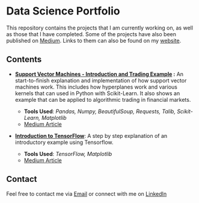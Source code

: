 # Data Science Portfolio
This repository contains the projects that I am currently working on, as well as those that I have completed.  Some of the projects have also been published on [Medium](https://medium.com/@marlon.somwaru). Links to them can also be found on my [website](http://marlonsomwaru.com/).



## Contents

- __[Support Vector Machines - Introduction and Trading Example](https://github.com/MarlonSomwaru/Portfolio/tree/master/Intro%20to%20SVMs) :__
 An start-to-finish explanation and implementation of how support vector machines work. This includes how hyperplanes work and various kernels that can used in Python with Scikit-Learn.  It also shows an example that can be applied to algorithmic trading in financial markets.
    - __Tools Used__: _Pandas, Numpy, BeautifulSoup, Requests, Talib, Scikit-Learn, Matplotlib_
     - [Medium Article](https://towardsdatascience.com/intro-to-support-vector-machines-with-a-trading-example-1d4a7997ced6)

- __[Introduction to TensorFlow](https://github.com/MarlonSomwaru/Portfolio/blob/master/Intro%20to%20TensorFlow/Intro%20to%20Tensorflow.ipynb)__: A step by step explanation of an introductory example using Tensorflow.
     - __Tools Used__: _TensorFlow, Matplotlib_
     - [Medium Article](https://towardsdatascience.com/a-simple-introduction-to-tensorflow-d992eb2e3dbb)

## Contact

 Feel free to contact me via [Email](mailto:marlon.somwaru@gmail.com) or connect with me on [LinkedIn](https://www.linkedin.com/in/marlon-somwaru/)
